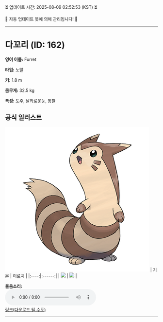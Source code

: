 
⏳ 업데이트 시간: 2025-08-09 02:52:53 (KST) ⏳

🤖 자동 업데이트 봇에 의해 관리됩니다! 🤖

---

# 다꼬리 (ID: 162)
**영어 이름:** Furret

**타입:** 노말

**키:** 1.8 m

**몸무게:** 32.5 kg

**특성:** 도주, 날카로운눈, 통찰

## 공식 일러스트
![](https://raw.githubusercontent.com/PokeAPI/sprites/master/sprites/pokemon/other/official-artwork/162.png)
| 기본 | 이로치 |
|:----:|:------:|
| <img src="http://play.pokemonshowdown.com/sprites/ani/furret.gif" width="200"> | <img src="http://play.pokemonshowdown.com/sprites/ani-shiny/furret.gif" width="200"> |

**울음소리:**<br><audio controls src="https://raw.githubusercontent.com/PokeAPI/cries/main/cries/pokemon/latest/162.ogg"></audio><br> [링크(다운로드 될 수도)](https://raw.githubusercontent.com/PokeAPI/cries/main/cries/pokemon/latest/162.ogg)


---
